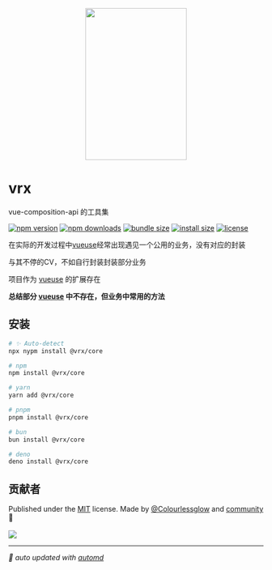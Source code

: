 <p align="center">
<img src="https://vrx-vue.github.io/vrx/favicon.svg" width="200" height="300">
</p>

# vrx

vue-composition-api 的工具集

<!-- automd:badges color="green" license licenseBranch name="@vrx/core"  bundlephobia packagephobia -->

[![npm version](https://img.shields.io/npm/v/@vrx/core?color=green)](https://npmjs.com/package/@vrx/core)
[![npm downloads](https://img.shields.io/npm/dm/@vrx/core?color=green)](https://npm.chart.dev/@vrx/core)
[![bundle size](https://img.shields.io/bundlephobia/minzip/@vrx/core?color=green)](https://bundlephobia.com/package/@vrx/core)
[![install size](https://badgen.net/packagephobia/install/@vrx/core?color=green)](https://packagephobia.com/result?p=@vrx/core)
[![license](https://img.shields.io/github/license/vrx-vue/vrx?color=green)](https://github.com/vrx-vue/vrx/blob/true/LICENSE)

<!-- /automd -->

在实际的开发过程中[vueuse](https://vueuse.org/)经常出现遇见一个公用的业务，没有对应的封装

与其不停的CV，不如自行封装封装部分业务

项目作为 [vueuse](https://vueuse.org/) 的扩展存在

**总结部分 [vueuse](https://vueuse.org/) 中不存在，但业务中常用的方法**

## 安装

<!-- automd:pm-install name="@vrx/core" -->

```sh
# ✨ Auto-detect
npx nypm install @vrx/core

# npm
npm install @vrx/core

# yarn
yarn add @vrx/core

# pnpm
pnpm install @vrx/core

# bun
bun install @vrx/core

# deno
deno install @vrx/core
```

<!-- /automd -->

## 贡献者
<!-- automd:contributors author="Colourlessglow" license="MIT" -->

Published under the [MIT](https://github.com/vrx-vue/vrx/blob/main/LICENSE) license.
Made by [@Colourlessglow](https://github.com/Colourlessglow) and [community](https://github.com/vrx-vue/vrx/graphs/contributors) 💛
<br><br>
<a href="https://github.com/vrx-vue/vrx/graphs/contributors">
<img src="https://contrib.rocks/image?repo=vrx-vue/vrx" />
</a>

<!-- /automd -->

<!-- automd:with-automd -->

---

_🤖 auto updated with [automd](https://automd.unjs.io)_

<!-- /automd -->
